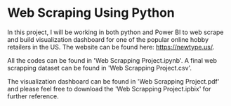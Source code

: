 # Web Scraping Using Python 

In this project, I will be working in both python and Power BI to web scrape and build visualization dashboard for one of the popular online hobby retailers in the US. The website can be found here: https://newtype.us/.

All the codes can be found in 'Web Scrapping Project.ipynb'. A final web scrapping dataset can be found in 'Web Scrapping Project.csv'.

The visualization dashboard can be found in 'Web Scrapping Project.pdf' and please feel free to download the 'Web Scrapping Project.ipbix' for further reference.
